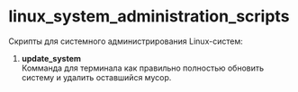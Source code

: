 # linux_system_administration_scripts
Скрипты для системного администрирования Linux-систем:
1. <b>update_system</b><br>
Комманда для терминала как правильно полностью обновить систему и удалить оставшийся мусор. 
